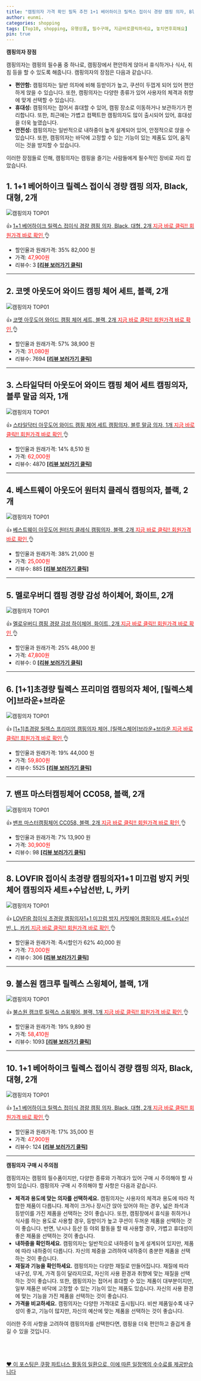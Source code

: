 ```yaml
---
title: "캠핑의자 가격 확인 필독 추천 1+1 베어하이크 릴렉스 접이식 경량 캠핑 의자, Black, 대형, 2개 비교 장점 구매가이드"
author: eunmi.
categories: shopping
tags: [Top10, shopping, 유행상품, 필수구매, 지금바로클릭하세요, 놓치면후회해요]
pin: true
---
```

**캠핑의자 장점**

캠핑의자는 캠핑의 필수품 중 하나로, 캠핑장에서 편안하게 앉아서 휴식하거나 식사, 취침 등을 할 수 있도록 해줍니다. 캠핑의자의 장점은 다음과 같습니다.

* **편안함:** 캠핑의자는 일반 의자에 비해 등받이가 높고, 쿠션이 두껍게 되어 있어 편안하게 앉을 수 있습니다. 또한, 캠핑의자는 다양한 종류가 있어 사용자의 체격과 취향에 맞게 선택할 수 있습니다.
* **휴대성:** 캠핑의자는 접어서 휴대할 수 있어, 캠핑 장소로 이동하거나 보관하기가 편리합니다. 또한, 최근에는 가볍고 컴팩트한 캠핑의자도 많이 출시되어 있어, 휴대성을 더욱 높였습니다.
* **안전성:** 캠핑의자는 일반적으로 내하중이 높게 설계되어 있어, 안정적으로 앉을 수 있습니다. 또한, 캠핑의자는 바닥에 고정할 수 있는 기능이 있는 제품도 있어, 움직이는 것을 방지할 수 있습니다.

이러한 장점들로 인해, 캠핑의자는 캠핑을 즐기는 사람들에게 필수적인 장비로 자리 잡았습니다.

   

## 1. 1+1 베어하이크 릴렉스 접이식 경량 캠핑 의자, Black, 대형, 2개

![캠핑의자 TOP01](https://thumbnail6.coupangcdn.com/thumbnails/remote/230x230ex/image/vendor_inventory/ca66/aab14b2a5070765898e6b2cfd8f009bdec72e475d19792a4591f4c65e296.jpg)


👍 [1+1 베어하이크 릴렉스 접이식 경량 캠핑 의자, Black, 대형, 2개 <font color=red> 지금 바로 클릭!! 회원가격 바로 확인 </font> ](https://link.coupang.com/re/AFFSDP?lptag=AF3617701&subid=GithubCoopas&pageKey=7622916694&traceid=V0-153&itemId=20214459353&vendorItemId=84235317575) 👌 


- 할인율과 원래가격: 35%  82,000   원
- 가격: <span style='color:red'>47,900원</span>
- 리뷰수: 3  [**[리뷰 보러가기 클릭]**](https://link.coupang.com/re/AFFSDP?lptag=AF3617701&subid=GithubCoopas&pageKey=7622916694&traceid=V0-153&itemId=20214459353&vendorItemId=84235317575)

---


   

## 2. 코멧 아웃도어 와이드 캠핑 체어 세트, 블랙, 2개

![캠핑의자 TOP01](https://thumbnail6.coupangcdn.com/thumbnails/remote/230x230ex/image/retail/images/541856683313562-6ffceb6d-32d3-4986-9fce-4666cefce036.jpg)


👍 [코멧 아웃도어 와이드 캠핑 체어 세트, 블랙, 2개 <font color=red> 지금 바로 클릭!! 회원가격 바로 확인 </font> ](https://link.coupang.com/re/AFFSDP?lptag=AF3617701&subid=GithubCoopas&pageKey=4760383959&traceid=V0-153&itemId=13824961110&vendorItemId=81075175139) 👌 


- 할인율과 원래가격: 57%  38,900   원
- 가격: <span style='color:red'>31,080원</span>
- 리뷰수: 7694  [**[리뷰 보러가기 클릭]**](https://link.coupang.com/re/AFFSDP?lptag=AF3617701&subid=GithubCoopas&pageKey=4760383959&traceid=V0-153&itemId=13824961110&vendorItemId=81075175139)

---


   

## 3. 스타일닥터 아웃도어 와이드 캠핑 체어 세트 캠핑의자, 블루 말굽 의자, 1개

![캠핑의자 TOP01](https://thumbnail9.coupangcdn.com/thumbnails/remote/230x230ex/image/vendor_inventory/f710/47bcfc7594041a6f45b30245f7d5a319a3f4a93cf84f9500cc1d397ec06a.png)


👍 [스타일닥터 아웃도어 와이드 캠핑 체어 세트 캠핑의자, 블루 말굽 의자, 1개 <font color=red> 지금 바로 클릭!! 회원가격 바로 확인 </font> ](https://link.coupang.com/re/AFFSDP?lptag=AF3617701&subid=GithubCoopas&pageKey=7510836899&traceid=V0-153&itemId=19679467792&vendorItemId=87392079555) 👌 


- 할인율과 원래가격: 14%  8,510   원
- 가격: <span style='color:red'>62,000원</span>
- 리뷰수: 4870  [**[리뷰 보러가기 클릭]**](https://link.coupang.com/re/AFFSDP?lptag=AF3617701&subid=GithubCoopas&pageKey=7510836899&traceid=V0-153&itemId=19679467792&vendorItemId=87392079555)

---


   

## 4. 베스트웨이 아웃도어 원터치 클레식 캠핑의자, 블랙, 2개

![캠핑의자 TOP01](https://thumbnail7.coupangcdn.com/thumbnails/remote/230x230ex/image/retail/images/2023/09/25/14/8/7964ffc2-6d94-4b37-a705-768a9079beb0.jpg)


👍 [베스트웨이 아웃도어 원터치 클레식 캠핑의자, 블랙, 2개 <font color=red> 지금 바로 클릭!! 회원가격 바로 확인 </font> ](https://link.coupang.com/re/AFFSDP?lptag=AF3617701&subid=GithubCoopas&pageKey=7619512911&traceid=V0-153&itemId=20197986140&vendorItemId=87288837523) 👌 


- 할인율과 원래가격: 38%  21,000   원
- 가격: <span style='color:red'>25,000원</span>
- 리뷰수: 885  [**[리뷰 보러가기 클릭]**](https://link.coupang.com/re/AFFSDP?lptag=AF3617701&subid=GithubCoopas&pageKey=7619512911&traceid=V0-153&itemId=20197986140&vendorItemId=87288837523)

---


   

## 5. 멜로우버디 캠핑 경량 감성 하이체어, 화이트, 2개

![캠핑의자 TOP01](https://thumbnail9.coupangcdn.com/thumbnails/remote/230x230ex/image/retail/images/2023/05/04/11/6/2369688d-a75e-4dc6-8991-6b141e489848.jpg)


👍 [멜로우버디 캠핑 경량 감성 하이체어, 화이트, 2개 <font color=red> 지금 바로 클릭!! 회원가격 바로 확인 </font> ](https://link.coupang.com/re/AFFSDP?lptag=AF3617701&subid=GithubCoopas&pageKey=7119146566&traceid=V0-153&itemId=17820296162&vendorItemId=85869894503) 👌 


- 할인율과 원래가격: 25%  48,000   원
- 가격: <span style='color:red'>47,800원</span>
- 리뷰수: 0  [**[리뷰 보러가기 클릭]**](https://link.coupang.com/re/AFFSDP?lptag=AF3617701&subid=GithubCoopas&pageKey=7119146566&traceid=V0-153&itemId=17820296162&vendorItemId=85869894503)

---


   

## 6. [1+1]초경량 릴렉스 프리미엄 캠핑의자 체어, [릴렉스체어]브라운+브라운

![캠핑의자 TOP01](https://thumbnail10.coupangcdn.com/thumbnails/remote/230x230ex/image/vendor_inventory/5f81/58b370362b349fb3951af37eb5da5449e303b6bee2273797dc629a035355.jpg)


👍 [[1+1]초경량 릴렉스 프리미엄 캠핑의자 체어, [릴렉스체어]브라운+브라운 <font color=red> 지금 바로 클릭!! 회원가격 바로 확인 </font> ](https://link.coupang.com/re/AFFSDP?lptag=AF3617701&subid=GithubCoopas&pageKey=5334165148&traceid=V0-153&itemId=20573938990&vendorItemId=87649213025) 👌 


- 할인율과 원래가격: 19%  44,000   원
- 가격: <span style='color:red'>59,800원</span>
- 리뷰수: 5525  [**[리뷰 보러가기 클릭]**](https://link.coupang.com/re/AFFSDP?lptag=AF3617701&subid=GithubCoopas&pageKey=5334165148&traceid=V0-153&itemId=20573938990&vendorItemId=87649213025)

---


   

## 7. 밴프 마스터캠핑체어 CC058, 블랙, 2개

![캠핑의자 TOP01](https://thumbnail6.coupangcdn.com/thumbnails/remote/230x230ex/image/retail/images/9092011438743342-2b362e33-d904-4550-9c30-3a33dc8454b1.jpg)


👍 [밴프 마스터캠핑체어 CC058, 블랙, 2개 <font color=red> 지금 바로 클릭!! 회원가격 바로 확인 </font> ](https://link.coupang.com/re/AFFSDP?lptag=AF3617701&subid=GithubCoopas&pageKey=5263736611&traceid=V0-153&itemId=7484214939&vendorItemId=74775018884) 👌 


- 할인율과 원래가격: 7%  13,900   원
- 가격: <span style='color:red'>30,900원</span>
- 리뷰수: 98  [**[리뷰 보러가기 클릭]**](https://link.coupang.com/re/AFFSDP?lptag=AF3617701&subid=GithubCoopas&pageKey=5263736611&traceid=V0-153&itemId=7484214939&vendorItemId=74775018884)

---


   

## 8. LOVFIR 접이식 초경량 캠핑의자1+1 미끄럼 방지 커밋체어 캠핑의자 세트+수납선반, L, 카키

![캠핑의자 TOP01](https://thumbnail8.coupangcdn.com/thumbnails/remote/230x230ex/image/vendor_inventory/5470/93312edc29c9c54b1e670640b9c528d4746fad6a20ed752ba5f5bbd4f28a.jpg)


👍 [LOVFIR 접이식 초경량 캠핑의자1+1 미끄럼 방지 커밋체어 캠핑의자 세트+수납선반, L, 카키 <font color=red> 지금 바로 클릭!! 회원가격 바로 확인 </font> ](https://link.coupang.com/re/AFFSDP?lptag=AF3617701&subid=GithubCoopas&pageKey=7235412784&traceid=V0-153&itemId=18370323445&vendorItemId=85513845933) 👌 


- 할인율과 원래가격: 즉시할인가 62%  40,000   원
- 가격: <span style='color:red'>73,000원</span>
- 리뷰수: 306  [**[리뷰 보러가기 클릭]**](https://link.coupang.com/re/AFFSDP?lptag=AF3617701&subid=GithubCoopas&pageKey=7235412784&traceid=V0-153&itemId=18370323445&vendorItemId=85513845933)

---


   

## 9. 불스원 캠크루 릴렉스 스윙체어, 블랙, 1개

![캠핑의자 TOP01](https://thumbnail8.coupangcdn.com/thumbnails/remote/230x230ex/image/retail/images/2023/09/22/9/0/855ee21c-7334-4a58-8110-4f863dc192a6.jpg)


👍 [불스원 캠크루 릴렉스 스윙체어, 블랙, 1개 <font color=red> 지금 바로 클릭!! 회원가격 바로 확인 </font> ](https://link.coupang.com/re/AFFSDP?lptag=AF3617701&subid=GithubCoopas&pageKey=7589018420&traceid=V0-153&itemId=20050418202&vendorItemId=87265668242) 👌 


- 할인율과 원래가격: 19%  9,890   원
- 가격: <span style='color:red'>58,410원</span>
- 리뷰수: 1093  [**[리뷰 보러가기 클릭]**](https://link.coupang.com/re/AFFSDP?lptag=AF3617701&subid=GithubCoopas&pageKey=7589018420&traceid=V0-153&itemId=20050418202&vendorItemId=87265668242)

---


   

## 10. 1+1 베어하이크 릴렉스 접이식 경량 캠핑 의자, Black, 대형, 2개

![캠핑의자 TOP01](https://thumbnail6.coupangcdn.com/thumbnails/remote/230x230ex/image/vendor_inventory/ca66/aab14b2a5070765898e6b2cfd8f009bdec72e475d19792a4591f4c65e296.jpg)


👍 [1+1 베어하이크 릴렉스 접이식 경량 캠핑 의자, Black, 대형, 2개 <font color=red> 지금 바로 클릭!! 회원가격 바로 확인 </font> ](https://link.coupang.com/re/AFFSDP?lptag=AF3617701&subid=GithubCoopas&pageKey=7622916694&traceid=V0-153&itemId=20214459353&vendorItemId=84235317575) 👌 


- 할인율과 원래가격: 17%  35,000   원
- 가격: <span style='color:red'>47,900원</span>
- 리뷰수: 124  [**[리뷰 보러가기 클릭]**](https://link.coupang.com/re/AFFSDP?lptag=AF3617701&subid=GithubCoopas&pageKey=7622916694&traceid=V0-153&itemId=20214459353&vendorItemId=84235317575)

---
**캠핑의자 구매 시 주의점**

캠핑의자는 캠핑의 필수품이지만, 다양한 종류와 가격대가 있어 구매 시 주의해야 할 사항이 있습니다. 캠핑의자 구매 시 주의해야 할 사항은 다음과 같습니다.

* **체격과 용도에 맞는 의자를 선택하세요.** 캠핑의자는 사용자의 체격과 용도에 따라 적합한 제품이 다릅니다. 체격이 크거나 장시간 앉아 있어야 하는 경우, 넓은 좌석과 등받이를 가진 제품을 선택하는 것이 좋습니다. 또한, 캠핑장에서 휴식을 취하거나 식사를 하는 용도로 사용할 경우, 등받이가 높고 쿠션이 두꺼운 제품을 선택하는 것이 좋습니다. 반면, 낚시나 등산 등 야외 활동을 할 때 사용할 경우, 가볍고 휴대성이 좋은 제품을 선택하는 것이 좋습니다.
* **내하중을 확인하세요.** 캠핑의자는 일반적으로 내하중이 높게 설계되어 있지만, 제품에 따라 내하중이 다릅니다. 자신의 체중을 고려하여 내하중이 충분한 제품을 선택하는 것이 좋습니다.
* **재질과 기능을 확인하세요.** 캠핑의자는 다양한 재질로 만들어집니다. 재질에 따라 내구성, 무게, 가격 등이 달라지므로, 자신의 사용 환경과 취향에 맞는 재질을 선택하는 것이 좋습니다. 또한, 캠핑의자는 접어서 휴대할 수 있는 제품이 대부분이지만, 일부 제품은 바닥에 고정할 수 있는 기능이 있는 제품도 있습니다. 자신의 사용 환경에 맞는 기능을 가진 제품을 선택하는 것이 좋습니다.
* **가격을 비교하세요.** 캠핑의자는 다양한 가격대로 출시됩니다. 비싼 제품일수록 내구성이 좋고, 기능이 많지만, 자신의 예산에 맞는 제품을 선택하는 것이 좋습니다.

이러한 주의 사항을 고려하여 캠핑의자를 선택한다면, 캠핑을 더욱 편안하고 즐겁게 즐길 수 있을 것입니다.<br><br><br><br><br> [ ❤  이 포스팅은 쿠팡 파트너스 활동의 일환으로, 이에 따른 일정액의 수수료를 제공받습니다](https://link.coupang.com/a/bcEFyh)